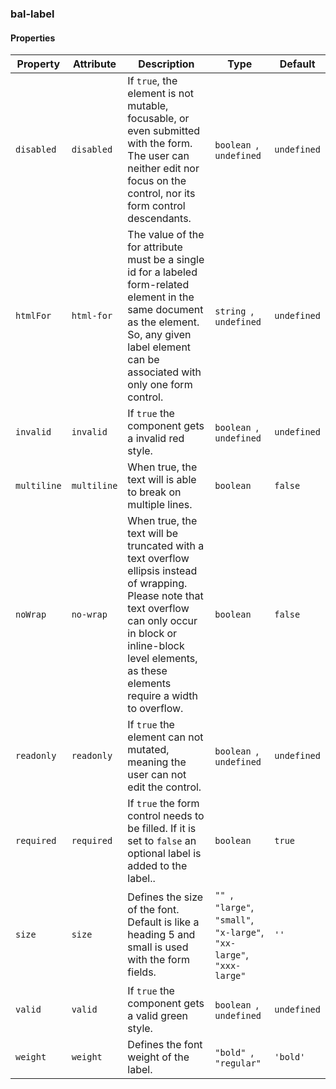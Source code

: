 ### bal-label
 
#### Properties

| Property    | Attribute   | Description                                                                                                                                                                                                                    | Type                                                                           | Default     |
| ----------- | ----------- | ------------------------------------------------------------------------------------------------------------------------------------------------------------------------------------------------------------------------------ | ------------------------------------------------------------------------------ | ----------- |
| `disabled`  | `disabled`  | If `true`, the element is not mutable, focusable, or even submitted with the form. The user can neither edit nor focus on the control, nor its form control descendants.                                                       | `boolean `, ` undefined`                                                       | `undefined` |
| `htmlFor`   | `html-for`  | The value of the for attribute must be a single id for a labeled form-related element in the same document as the <label> element. So, any given label element can be associated with only one form control.                   | `string `, ` undefined`                                                        | `undefined` |
| `invalid`   | `invalid`   | If `true` the component gets a invalid red style.                                                                                                                                                                              | `boolean `, ` undefined`                                                       | `undefined` |
| `multiline` | `multiline` | When true, the text will is able to break on multiple lines.                                                                                                                                                                   | `boolean`                                                                      | `false`     |
| `noWrap`    | `no-wrap`   | When true, the text will be truncated with a text overflow ellipsis instead of wrapping. Please note that text overflow can only occur in block or inline-block level elements, as these elements require a width to overflow. | `boolean`                                                                      | `false`     |
| `readonly`  | `readonly`  | If `true` the element can not mutated, meaning the user can not edit the control.                                                                                                                                              | `boolean `, ` undefined`                                                       | `undefined` |
| `required`  | `required`  | If `true` the form control needs to be filled. If it is set to `false` an optional label is added to the label..                                                                                                               | `boolean`                                                                      | `true`      |
| `size`      | `size`      | Defines the size of the font. Default is like a heading 5 and small is used with the form fields.                                                                                                                              | `"" `, ` "large" `, ` "small" `, ` "x-large" `, ` "xx-large" `, ` "xxx-large"` | `''`        |
| `valid`     | `valid`     | If `true` the component gets a valid green style.                                                                                                                                                                              | `boolean `, ` undefined`                                                       | `undefined` |
| `weight`    | `weight`    | Defines the font weight of the label.                                                                                                                                                                                          | `"bold" `, ` "regular"`                                                        | `'bold'`    |


 